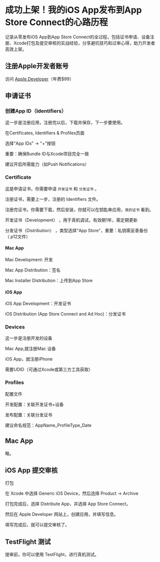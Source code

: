 # 成功上架！我的iOS App发布到App Store Connect的心路历程

记录从零发布iOS App到App Store Connect的全过程，包括证书申请、设备注册、Xcode打包及提交审核的实战经验，分享避坑技巧和过审心得，助力开发者高效上架。

## 注册Apple开发者账号

访问 [Apple Developer](https://developer.apple.com/account)（年费$99）

## 申请证书

### 创建App ID（Identifiers）

这一步是注册应用，注册完以后，下载并保存，下一步要使用。

在Certificates, Identifiers & Profiles页面

选择"App IDs" → "+"按钮

重要：确保Bundle ID与Xcode项目完全一致

建议开启所需能力（如Push Notifications）

### Certificate

这是申请证书，你需要申请 `开发证书` 和 `分发证书` 。

注册证书，需要上一步，注册的 Identifiers 文件。

注册完证书，你需要下载，然后安装，你就可以在钥匙串应用，`我的证书` 看到。

开发证书（Development） ，用于真机调试，有效期1年，需定期更新

分发证书（Distribution） ，类型选择"App Store"，重要：私钥需妥善备份（.p12文件）

#### Mac App

Mac Development: 开发

Mac App Distribution：签名

Mac Installer Distribution：上传到App Store

#### iOS App

iOS App Development：开发证书

iOS Distribution (App Store Connect and Ad Hoc)：分发证书

### Devices

这一步是注册开发的设备

Mac App,就注册Mac 设备

iOS App，就注册iPhone

需要UDID（可通过Xcode或第三方工具获取）


### Profiles

配置文件

开发配置：关联开发证书+设备

发布配置：关联分发证书

建议命名规范：AppName_ProfileType_Date


## Mac App

略。

## iOS App 提交审核

打包

在 Xcode 中选择 Generic iOS Device，然后选择 Product -> Archive

打包完成后，选择 Distribute App，并选择 App Store Connect。

然后在 Apple Developer 网站上，创建应用，并填写信息。

填写完成后，就可以提交审核了。

## TestFlight 测试

提审前，你可以使用 TestFlight，进行真机测试。